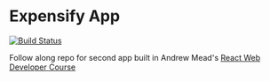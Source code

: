 # Expensify App

[![Build Status](https://travis-ci.org/akhilome/expensify.svg?branch=master)](https://travis-ci.org/akhilome/expensify) 

Follow along repo for second app built in Andrew Mead's [React Web Developer Course](https://www.udemy.com/react-2nd-edition/) 
